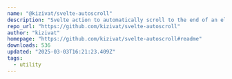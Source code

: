 ```yaml
---
name: "@kizivat/svelte-autoscroll"
description: "Svelte action to automatically scroll to the end of an element."
repo_url: "https://github.com/kizivat/svelte-autoscroll"
author: "kizivat"
homepage: "https://github.com/kizivat/svelte-autoscroll#readme"
downloads: 536
updated: "2025-03-03T16:21:23.409Z"
tags: 
  - utility
---
```

